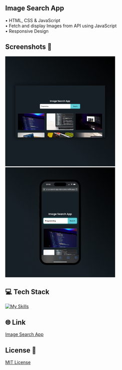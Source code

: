## Image Search App 
• HTML, CSS & JavaScript  <br>
• Fetch and display Images from API using JavaScript <br>
• Responsive Design 

## Screenshots 📱
<img src="IMG/1-Search-Engine-App.png" width="350"> <img src="IMG/2-Search-Engine-App.png" width="350">

## 💻 Tech Stack
[![My Skills](https://skillicons.dev/icons?i=html,css,javascript)](https://skillicons.dev)

## 🌐 Link
<a href="https://image-search-app-dejvcodes.netlify.app/">Image Search App</a>

## License 🔐
[MIT License](LICENSE) 
